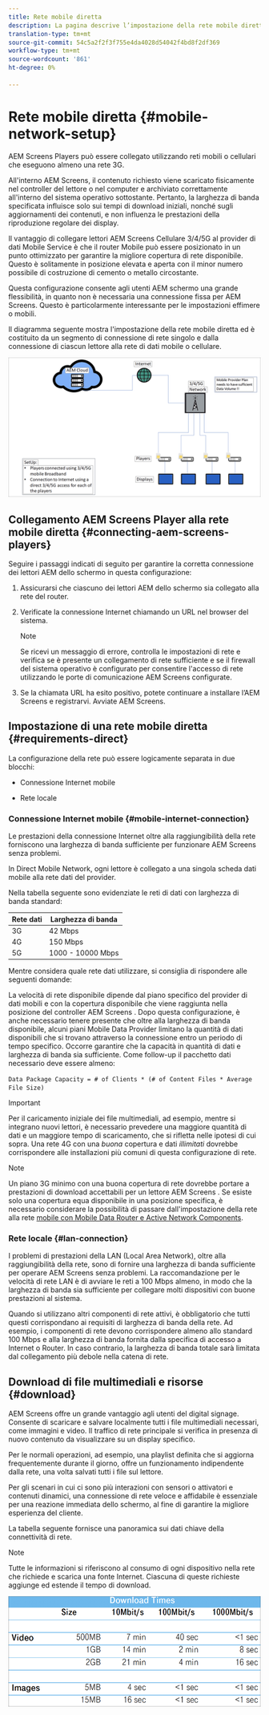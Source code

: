 ```yaml
---
title: Rete mobile diretta
description: La pagina descrive l’impostazione della rete mobile diretta
translation-type: tm+mt
source-git-commit: 54c5a2f2f3f755e4da4028d54042f4bd8f2df369
workflow-type: tm+mt
source-wordcount: '861'
ht-degree: 0%

---
```



# Rete mobile diretta {#mobile-network-setup}

 AEM Screens Players può essere collegato utilizzando reti mobili o cellulari che eseguono almeno una rete 3G.

All&#39;interno  AEM Screens, il contenuto richiesto viene scaricato fisicamente nel controller del lettore o nel computer e archiviato correttamente all&#39;interno del sistema operativo sottostante. Pertanto, la larghezza di banda specificata influisce solo sui tempi di download iniziali, nonché sugli aggiornamenti dei contenuti, e non influenza le prestazioni della riproduzione regolare dei display.

Il vantaggio di collegare  lettori AEM Screens Cellulare 3/4/5G al provider di dati Mobile Service è che il router Mobile può essere posizionato in un punto ottimizzato per garantire la migliore copertura di rete disponibile. Questo è solitamente in posizione elevata e aperta con il minor numero possibile di costruzione di cemento o metallo circostante.

Questa configurazione consente agli utenti AEM schermo una grande flessibilità, in quanto non è necessaria una connessione fissa per  AEM Screens. Questo è particolarmente interessante per le impostazioni effimere o mobili.

Il diagramma seguente mostra l&#39;impostazione della rete mobile diretta ed è costituito da un segmento di connessione di rete singolo e dalla connessione di ciascun lettore alla rete di dati mobile o cellulare.

![](/help/using/assets/direct-mobile-1.png)

## Collegamento  AEM Screens Player alla rete mobile diretta {#connecting-aem-screens-players}

Seguire i passaggi indicati di seguito per garantire la corretta connessione dei lettori AEM dello schermo in questa configurazione:

1. Assicurarsi che ciascuno dei lettori AEM dello schermo sia collegato alla rete del router.

1. Verificate la connessione Internet chiamando un URL nel browser del sistema.

   >[!NOTE]
   >Se ricevi un messaggio di errore, controlla le impostazioni di rete e verifica se è presente un collegamento di rete sufficiente e se il firewall del sistema operativo è configurato per consentire l&#39;accesso di rete utilizzando le porte di comunicazione AEM Screens  configurate.

1. Se la chiamata URL ha esito positivo, potete continuare a installare l’AEM Screens  e registrarvi. Avviate  AEM Screens.

## Impostazione di una rete mobile diretta {#requirements-direct}

La configurazione della rete può essere logicamente separata in due blocchi:

* Connessione Internet mobile

* Rete locale

### Connessione Internet mobile {#mobile-internet-connection}

Le prestazioni della connessione Internet oltre alla raggiungibilità della rete forniscono una larghezza di banda sufficiente per funzionare  AEM Screens senza problemi.

In Direct Mobile Network, ogni lettore è collegato a una singola scheda dati mobile alla rete dati del provider.

Nella tabella seguente sono evidenziate le reti di dati con larghezza di banda standard:

| Rete dati | Larghezza di banda |
|--- |--- |
| 3G | 42 Mbps |
| 4G | 150 Mbps |
| 5G | 1000 - 10000 Mbps |

Mentre considera quale rete dati utilizzare, si consiglia di rispondere alle seguenti domande:

La velocità di rete disponibile dipende dal piano specifico del provider di dati mobili e con la copertura disponibile che viene raggiunta nella posizione del controller AEM Screens .
Dopo questa configurazione, è anche necessario tenere presente che oltre alla larghezza di banda disponibile, alcuni piani Mobile Data Provider limitano la quantità di dati disponibili che si trovano attraverso la connessione entro un periodo di tempo specifico. Occorre garantire che la capacità in quantità di dati e larghezza di banda sia sufficiente.
Come follow-up il pacchetto dati necessario deve essere almeno:

`Data Package Capacity = # of Clients * (# of Content Files * Average File Size)`


>[!IMPORTANT]
>Per il caricamento iniziale dei file multimediali, ad esempio, mentre si integrano nuovi lettori, è necessario prevedere una maggiore quantità di dati e un maggiore tempo di scaricamento, che si rifletta nelle ipotesi di cui sopra. Una rete 4G con una *buona* copertura e dati *illimitati* dovrebbe corrispondere alle installazioni più comuni di questa configurazione di rete.

>[!NOTE]
>Un piano 3G minimo con una buona copertura di rete dovrebbe portare a prestazioni di download accettabili per un lettore AEM Screens . Se esiste solo una copertura equa disponibile in una posizione specifica, è necessario considerare la possibilità di passare dall&#39;impostazione della rete alla rete [mobile con Mobile Data Router e Active Network Components](/help/using/mobile-network-router.md).


### Rete locale {#lan-connection}

I problemi di prestazioni della LAN (Local Area Network), oltre alla raggiungibilità della rete, sono di fornire una larghezza di banda sufficiente per operare  AEM Screens senza problemi. La raccomandazione per le velocità di rete LAN è di avviare le reti a 100 Mbps almeno, in modo che la larghezza di banda sia sufficiente per collegare molti dispositivi con buone prestazioni al sistema.

Quando si utilizzano altri componenti di rete attivi, è obbligatorio che tutti questi corrispondano ai requisiti di larghezza di banda della rete. Ad esempio, i componenti di rete devono corrispondere almeno allo standard 100 Mbps e alla larghezza di banda fornita dalla specifica di accesso a Internet o Router. In caso contrario, la larghezza di banda totale sarà limitata dal collegamento più debole nella catena di rete.

## Download di file multimediali e risorse {#download}

 AEM Screens offre un grande vantaggio agli utenti del digital signage. Consente di scaricare e salvare localmente tutti i file multimediali necessari, come immagini e video. Il traffico di rete principale si verifica in presenza di nuovo contenuto da visualizzare su un display specifico.

Per le normali operazioni, ad esempio, una playlist definita che si aggiorna frequentemente durante il giorno, offre un funzionamento indipendente dalla rete, una volta salvati tutti i file sul lettore.

Per gli scenari in cui ci sono più interazioni con sensori o attivatori e contenuti dinamici, una connessione di rete veloce e affidabile è essenziale per una reazione immediata dello schermo, al fine di garantire la migliore esperienza del cliente.

La tabella seguente fornisce una panoramica sui dati chiave della connettività di rete.

>[!NOTE]
>
>Tutte le informazioni si riferiscono al consumo di ogni dispositivo nella rete che richiede e scarica una fonte Internet. Ciascuna di queste richieste aggiunge ed estende il tempo di download.

![](/help/using/assets/download-times-mobile.png)




